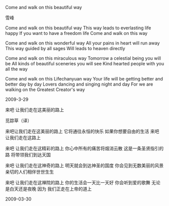 Come and walk on this beautiful way

雪峰


Come and walk on this beautiful way
This way leads to everlasting life happy
If you want to have a freedom life 
Come and walk on this way

Come and walk on this wonderful way
All your pains in heart will run away
This way guided by all sages
Will leads to heaven directly

Come and walk on this miraculous way
Tomorrow a celestial being you will be
All kinds of beautiful sceneries you will see
Kind hearted people with you all the way

Come and walk on this Lifechanyuan way
Your life will be getting better and better day by day
Lovers dancing and singing night and day
For we are walking on the Greatest Creator's way

2009-3-29


来吧 让我们走在这美丽的路上 

觅踪草（译）


来吧让我们走在这美丽的路上
它将通往永恒的快乐
如果你想要自由的生活
来吧 让我们走在这路上

来吧 让我们走在这精彩的路上
你心中所有的痛苦将烟消云散
这是一条圣贤指引的路
将带领我们到达天国

来吧 让我们走在这神奇的路上
明天就会到达神圣的国度
你会见到无数美丽的风景 
亲切的人们相伴世世生生

来吧 让我们走在这禅院的路上
你的生活会一天比一天好
你会听到爱的歌舞 无论是白天还是夜晚
因为 我们正走在上帝的道上 

2009-03-30




